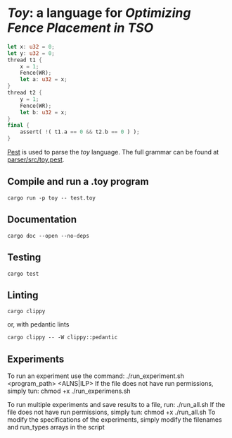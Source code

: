# ***Toy***: a language for *Optimizing Fence Placement in TSO*

```rust
let x: u32 = 0;
let y: u32 = 0;
thread t1 {
    x = 1;
    Fence(WR);
    let a: u32 = x;
}
thread t2 {
    y = 1;
    Fence(WR);
    let b: u32 = x;
}
final {
    assert( !( t1.a == 0 && t2.b == 0 ) );
}
```

[Pest](https://pest.rs/) is used to parse the *toy* language.
The full grammar can be found at [parser/src/toy.pest](parser/src/toy.pest).

## Compile and run a .toy program

```
cargo run -p toy -- test.toy
```

## Documentation

```
cargo doc --open --no-deps
```

## Testing

```
cargo test
```

## Linting

```
cargo clippy
```

or, with pedantic lints

```
cargo clippy -- -W clippy::pedantic
```

## Experiments
To run an experiment use the command:
./run_experiment.sh <program_path> <ALNS|ILP>
If the file does not have run permissions, simply tun:
chmod +x ./run_experimens.sh

To run multiple experiments and save results to a file, run:
./run_all.sh
If the file does not have run permissions, simply tun:
chmod +x ./run_all.sh
To modify the specifications of the experiments, simply modify the filenames and run_types arrays in the script